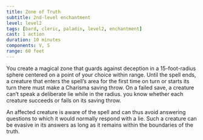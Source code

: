 ```yaml
---
title: Zone of Truth
subtitle: 2nd-level enchantment
level: level2
tags: [bard, cleric, paladin, level2, enchantment]
cast: 1 action
duration: 10 minutes
components: V, S
range: 60 feet
---
```

You create a magical zone that guards against deception in a 15-foot-radius sphere centered on a point of your choice within range. Until the spell ends, a creature that enters the spell’s area for the first time on turn or starts its turn there must make a Charisma saving throw. On a failed save, a creature can’t speak a deliberate lie while in the radius. you know whether each creature succeeds or fails on its saving throw.

An affected creature is aware of the spell and can thus avoid answering questions to which it would normally respond with a lie. Such a creature can be evasive in its answers as long as it remains within the boundaries of the truth.